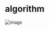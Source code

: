 # algorithm

![image](https://user-images.githubusercontent.com/68372094/148514177-14243886-6e95-4fc3-8f76-de0efeee3d19.png)
